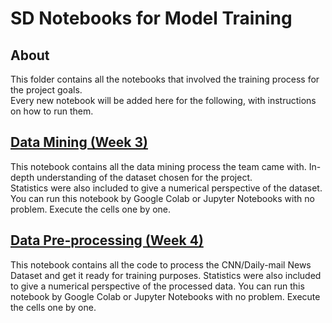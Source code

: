 # SD Notebooks for Model Training
## About
This folder contains all the notebooks that involved the training process for the project goals.  
Every new notebook will be added here for the following, with instructions on how to run them.

## [Data Mining (Week 3)](./Data_mining.ipynb)
This notebook contains all the data mining process the team came with. In-depth understanding of the dataset chosen for the project.  
Statistics were also included to give a numerical perspective of the dataset.
You can run this notebook by Google Colab or Jupyter Notebooks with no problem. Execute the cells one by one.

## [Data Pre-processing (Week 4)](./SD2_data_preprocessing.ipynb)
This notebook contains all the code to process the CNN/Daily-mail News Dataset and get it ready for training purposes.
Statistics were also included to give a numerical perspective of the processed data.
You can run this notebook by Google Colab or Jupyter Notebooks with no problem. Execute the cells one by one.
